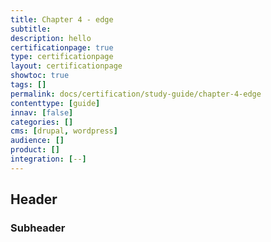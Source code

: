 ```yaml
---
title: Chapter 4 - edge
subtitle:
description: hello
certificationpage: true
type: certificationpage
layout: certificationpage
showtoc: true
tags: []
permalink: docs/certification/study-guide/chapter-4-edge
contenttype: [guide]
innav: [false]
categories: []
cms: [drupal, wordpress]
audience: []
product: []
integration: [--]
---
```


## Header
### Subheader
